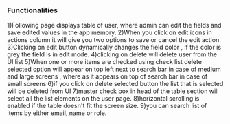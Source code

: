 ### Functionalities

1)Following page displays table of user, where admin can edit the fields and save edited values in the app memory.
2)When you click on edit icons in actions column it will give you two options to save or cancel the edit action.
3)Clicking on edit button dynamically changes the field color , if the color is grey the field is in edit mode.
4)clicking on delete will delete user from the UI list
5)When one or more items are checked using check list delete selected option will appear on top left next to search bar in case of medium and large screens , where as it appears on top of search bar in case of small screens
6)if you click on delete selected button the list that is selected will be deleted from UI
7)master check box in head of the table section will select all the list elements on the user page.
8)horizontal scrolling is enabled if the table doesn't fit the screen size.
9)you can search list of items by either email, name or role.
